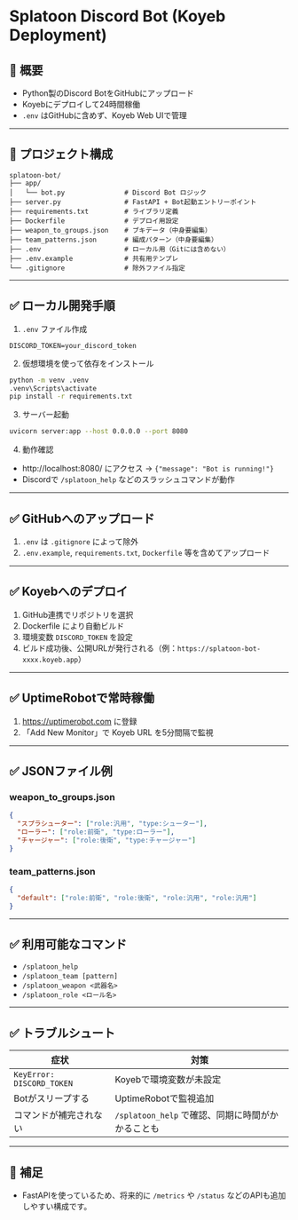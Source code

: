 # Splatoon Discord Bot (Koyeb Deployment)

## 🎯 概要

- Python製のDiscord BotをGitHubにアップロード
- Koyebにデプロイして24時間稼働
- `.env` はGitHubに含めず、Koyeb Web UIで管理

---

## 📁 プロジェクト構成

```
splatoon-bot/
├── app/
│   └── bot.py               # Discord Bot ロジック
├── server.py                # FastAPI + Bot起動エントリーポイント
├── requirements.txt         # ライブラリ定義
├── Dockerfile               # デプロイ用設定
├── weapon_to_groups.json    # ブキデータ（中身要編集）
├── team_patterns.json       # 編成パターン（中身要編集）
├── .env                     # ローカル用（Gitには含めない）
├── .env.example             # 共有用テンプレ
└── .gitignore               # 除外ファイル指定
```

---

## ✅ ローカル開発手順

1. `.env` ファイル作成

```
DISCORD_TOKEN=your_discord_token
```

2. 仮想環境を使って依存をインストール

```bash
python -m venv .venv
.venv\Scripts\activate
pip install -r requirements.txt
```

3. サーバー起動

```bash
uvicorn server:app --host 0.0.0.0 --port 8080
```

4. 動作確認

- http://localhost:8080/ にアクセス → `{"message": "Bot is running!"}`
- Discordで `/splatoon_help` などのスラッシュコマンドが動作

---

## ✅ GitHubへのアップロード

1. `.env` は `.gitignore` によって除外
2. `.env.example`, `requirements.txt`, `Dockerfile` 等を含めてアップロード

---

## ✅ Koyebへのデプロイ

1. GitHub連携でリポジトリを選択
2. Dockerfile により自動ビルド
3. 環境変数 `DISCORD_TOKEN` を設定
4. ビルド成功後、公開URLが発行される（例：`https://splatoon-bot-xxxx.koyeb.app`）

---

## ✅ UptimeRobotで常時稼働

1. https://uptimerobot.com に登録
2. 「Add New Monitor」で Koyeb URL を5分間隔で監視

---

## ✅ JSONファイル例

### weapon_to_groups.json

```json
{
  "スプラシューター": ["role:汎用", "type:シューター"],
  "ローラー": ["role:前衛", "type:ローラー"],
  "チャージャー": ["role:後衛", "type:チャージャー"]
}
```

### team_patterns.json

```json
{
  "default": ["role:前衛", "role:後衛", "role:汎用", "role:汎用"]
}
```

---

## ✅ 利用可能なコマンド

- `/splatoon_help`
- `/splatoon_team [pattern]`
- `/splatoon_weapon <武器名>`
- `/splatoon_role <ロール名>`

---

## ✅ トラブルシュート

| 症状 | 対策 |
|------|------|
| `KeyError: DISCORD_TOKEN` | Koyebで環境変数が未設定 |
| Botがスリープする | UptimeRobotで監視追加 |
| コマンドが補完されない | `/splatoon_help` で確認、同期に時間がかかることも |

---

## 🧩 補足

- FastAPIを使っているため、将来的に `/metrics` や `/status` などのAPIも追加しやすい構成です。
